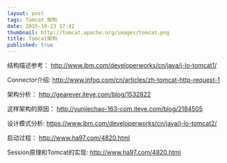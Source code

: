 ```yaml
---
layout: post
tags: Tomcat 架构
date: 2015-10-23 17:42
thumbnail: http://tomcat.apache.org/images/tomcat.png
title: Tomcat架构
published: true
---
```

结构描述参考：
http://www.ibm.com/developerworks/cn/java/j-lo-tomcat1/

Connector介绍:
http://www.infoq.com/cn/articles/zh-tomcat-http-request-1

架构分析：
http://gearever.iteye.com/blog/1532822

这样架构的原因：
http://yunjiechao-163-com.iteye.com/blog/2184505

设计模式分析:
https://www.ibm.com/developerworks/cn/java/j-lo-tomcat2/

启动过程：
http://www.ha97.com/4820.html

Session原理和Tomcat的实现:
http://www.ha97.com/4820.html


